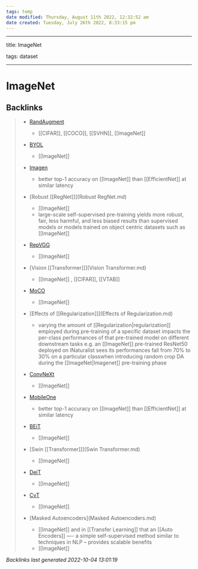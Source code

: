 ```yaml
---
tags: temp
date modified: Thursday, August 11th 2022, 12:32:52 am
date created: Tuesday, July 26th 2022, 8:33:15 pm
---
```


---

title: ImageNet

tags: dataset

---

# ImageNet

## Backlinks

> - [RandAugment](RandAugment.md)
>   - [[CIFAR]], [[COCO]], [[SVHN]], [[ImageNet]]
>    
> - [BYOL](BYOL.md)
>   - [[ImageNet]]
>    
> - [Imagen](Imagen.md)
>   - better top-1 accuracy on [[ImageNet]] than [[EfficientNet]] at similar latency
>    
> - [Robust [[RegNet]]](Robust RegNet.md)
>   - [[ImageNet]]
>   - large-scale self-supervised pre-training yields more robust, fair, less harmful, and less biased results than supervised models or models trained on object centric datasets such as [[ImageNet]]
>    
> - [RepVGG](RepVGG.md)
>   - [[ImageNet]]
>    
> - [Vision [[Transformer]]](Vision Transformer.md)
>   - [[ImageNet]] , [[CIFAR]], [[VTAB]]
>    
> - [MoCO](MoCO.md)
>   - [[ImageNet]]
>    
> - [Effects of [[Regularization]]](Effects of Regularization.md)
>   - varying the amount of [[Regularization|regularization]] employed during pre-training of a specific dataset impacts the per-class performances of that pre-trained model on different downstream tasks e.g. an [[ImageNet]] pre-trained ResNet50 deployed on INaturalist sees its performances fall from 70% to 30% on a particular classwhen introducing random crop DA during the [[ImageNet|Imagenet]] pre-training phase
>    
> - [ConvNeXt](ConvNeXt.md)
>   - [[ImageNet]]
>    
> - [MobileOne](MobileOne.md)
>   - better top-1 accuracy on [[ImageNet]] than [[EfficientNet]] at similar latency
>    
> - [BEiT](BEiT.md)
>   - [[ImageNet]]
>    
> - [Swin [[Transformer]]](Swin Transformer.md)
>   - [[ImageNet]]
>    
> - [DeiT](DeiT.md)
>   - [[ImageNet]]
>    
> - [CvT](CvT.md)
>   - [[ImageNet]]
>    
> - [Masked Autoencoders](Masked Autoencoders.md)
>   - [[ImageNet]] and in [[Transfer Learning]] that an [[Auto Encoders]] —- a simple self-supervised method similar to techniques in NLP – provides scalable benefits
>   - [[ImageNet]]

_Backlinks last generated 2022-10-04 13:01:19_
